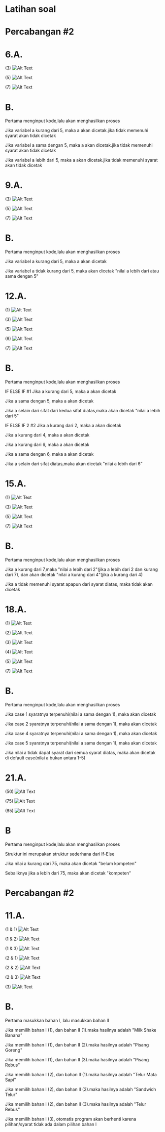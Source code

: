 # Latihan soal

# Percabangan #2

# 6.A.

(3)
![Alt Text](https://github.com/NextDvn/CobaPercabangan/blob/master/Capture.PNG)

(5)
![Alt Text](https://github.com/NextDvn/CobaPercabangan/blob/master/Capture2.PNG)

(7)
![Alt Text](https://github.com/NextDvn/CobaPercabangan/blob/master/Capture3.PNG)

# B.
Pertama menginput kode,lalu akan menghasilkan proses
  
Jika variabel a kurang dari 5, maka a akan dicetak.jika tidak memenuhi syarat akan tidak dicetak
  
Jika variabel a sama dengan 5, maka a akan dicetak.jika tidak memenuhi syarat akan tidak dicetak
  
Jika variabel a lebih dari 5, maka a akan dicetak.jika tidak memenuhi syarat akan tidak dicetak


# 9.A.

(3)
![Alt Text](https://github.com/NextDvn/CobaPercabangan/blob/master/Capture4.PNG)

(5)
![Alt Text](https://github.com/NextDvn/CobaPercabangan/blob/master/Capture5.PNG)

(7)
![Alt Text](https://github.com/NextDvn/CobaPercabangan/blob/master/Capture6.PNG)

# B.
Pertama menginput kode,lalu akan menghasilkan proses

Jika variabel a kurang dari 5, maka a akan dicetak

Jika variabel a tidak kurang dari 5, maka akan dicetak "nilai a lebih dari atau sama dengan 5"


# 12.A.

(1)
![Alt Text](https://github.com/NextDvn/CobaPercabangan/blob/master/Capture7.PNG)

(3)
![Alt Text](https://github.com/NextDvn/CobaPercabangan/blob/master/Capture8.PNG)

(5)
![Alt Text](https://github.com/NextDvn/CobaPercabangan/blob/master/Capture9.PNG)

(6)
![Alt Text](https://github.com/NextDvn/CobaPercabangan/blob/master/Capture10.PNG)

(7)
![Alt Text](https://github.com/NextDvn/CobaPercabangan/blob/master/Capture11.PNG)

# B.
Pertama menginput kode,lalu akan menghasilkan proses

IF ELSE IF #1
Jika a kurang dari 5, maka a akan dicetak

Jika a sama dengan 5, maka a akan dicetak

Jika a selain dari sifat dari kedua sifat diatas,maka akan dicetak "nilai a lebih dari 5"

IF ELSE IF 2 #2
Jika a kurang dari 2, maka a akan dicetak

Jika a kurang dari 4, maka a akan dicetak

Jika a kurang dari 6, maka a akan dicetak

Jika a sama dengan 6, maka a akan dicetak

Jika a selain dari sifat diatas,maka akan dicetak "nilai a lebih dari 6"


# 15.A.

(1)
![Alt Text](https://github.com/NextDvn/CobaPercabangan/blob/master/Capture12.PNG)

(3)
![Alt Text](https://github.com/NextDvn/CobaPercabangan/blob/master/Capture13.PNG)

(5)
![Alt Text](https://github.com/NextDvn/CobaPercabangan/blob/master/Capture14.PNG)

(7)
![Alt Text](https://github.com/NextDvn/CobaPercabangan/blob/master/Capture15.PNG)

# B.
Pertama menginput kode,lalu akan menghasilkan proses

Jika a kurang dari 7,maka "nilai a lebih dari 2"(jika a lebih dari 2 dan kurang dari 7), dan akan dicetak "nilai a kurang dari 4"(jika a kurang dari 4)

Jika a tidak memenuhi syarat apapun dari syarat diatas, maka tidak akan dicetak


# 18.A.

(1)
![Alt Text](https://github.com/NextDvn/CobaPercabangan/blob/master/Capture16.PNG)

(2)
![Alt Text](https://github.com/NextDvn/CobaPercabangan/blob/master/Capture17.PNG)

(3)
![Alt Text](https://github.com/NextDvn/CobaPercabangan/blob/master/Capture18.PNG)

(4)
![Alt Text](https://github.com/NextDvn/CobaPercabangan/blob/master/Capture19.PNG)

(5)
![Alt Text](https://github.com/NextDvn/CobaPercabangan/blob/master/Capture20.PNG)

(7)
![Alt Text](https://github.com/NextDvn/CobaPercabangan/blob/master/Capture21.PNG)

# B.
Pertama menginput kode,lalu akan menghasilkan proses

Jika case 1 syaratnya terpenuhi(nilai a sama dengan 1), maka akan dicetak

Jika case 2 syaratnya terpenuhi(nilai a sama dengan 1), maka akan dicetak

Jika case 4 syaratnya terpenuhi(nilai a sama dengan 1), maka akan dicetak

Jika case 5 syaratnya terpenuhi(nilai a sama dengan 1), maka akan dicetak

Jika nilai a tidak dapat syarat dari semua syarat diatas, maka akan dicetak di default case(nilai a bukan antara 1-5)


# 21.A.

(50)
![Alt Text](https://github.com/NextDvn/CobaPercabangan/blob/master/Capture22.PNG)

(75)
![Alt Text](https://github.com/NextDvn/CobaPercabangan/blob/master/Capture23.PNG)

(85)
![Alt Text](https://github.com/NextDvn/CobaPercabangan/blob/master/Capture24.PNG)

# B
Pertama menginput kode,lalu akan menghasilkan proses

Struktur ini merupakan struktur sederhana dari If-Else

Jika nilai a kurang dari 75, maka akan dicetak "belum kompeten"

Sebaliknya jika a lebih dari 75, maka akan dicetak "kompeten"


# Percabangan #2

# 11.A.

(1 & 1)
![Alt Text](https://github.com/NextDvn/CobaPercabangan/blob/master/Capture25.PNG)

(1 & 2)
![Alt Text](https://github.com/NextDvn/CobaPercabangan/blob/master/Capture26.PNG)

(1 & 3)
![Alt Text](https://github.com/NextDvn/CobaPercabangan/blob/master/Capture27.PNG)

(2 & 1)
![Alt Text](https://github.com/NextDvn/CobaPercabangan/blob/master/Capture28.PNG)

(2 & 2)
![Alt Text](https://github.com/NextDvn/CobaPercabangan/blob/master/Capture29.PNG)

(2 & 3)
![Alt Text](https://github.com/NextDvn/CobaPercabangan/blob/master/Capture30.PNG)

(3)
![Alt Text](https://github.com/NextDvn/CobaPercabangan/blob/master/Capture31.PNG)

# B.
Pertama masukkan bahan I, lalu masukkan bahan II

Jika memilih bahan I (1), dan bahan II (1).maka hasilnya adalah "Milk Shake Banana"

Jika memilih bahan I (1), dan bahan II (2).maka hasilnya adalah "Pisang Goreng"

Jika memilih bahan I (1), dan bahan II (3).maka hasilnya adalah "Pisang Rebus"

Jika memilih bahan I (2), dan bahan II (1).maka hasilnya adalah "Telur Mata Sapi"

Jika memilih bahan I (2), dan bahan II (2).maka hasilnya adalah "Sandwich Telur"

Jika memilih bahan I (2), dan bahan II (3).maka hasilnya adalah "Telur Rebus"

Jika memilih bahan I (3), otomatis program akan berhenti karena pilihan/syarat tidak ada dalam pilihan bahan I








